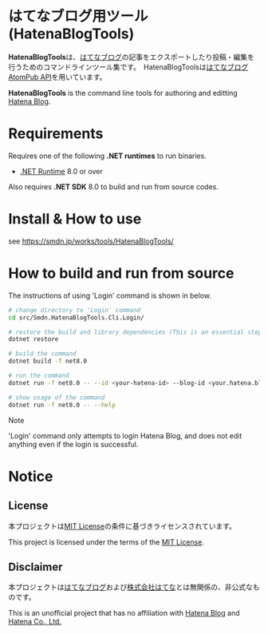はてなブログ用ツール(HatenaBlogTools)
================
**HatenaBlogTools**は、[はてなブログ](https://hatenablog.com/)の記事をエクスポートしたり投稿・編集を行うためのコマンドラインツール集です。　HatenaBlogToolsは[はてなブログAtomPub API](http://developer.hatena.ne.jp/ja/documents/blog/apis/atom)を用いています。

**HatenaBlogTools** is the command line tools for authoring and editting [Hatena Blog](https://hatenablog.com/).

# Requirements
Requires one of the following **.NET runtimes** to run binaries.

- [.NET Runtime](https://dotnet.microsoft.com/download/dotnet/8.0) 8.0 or over

Also requires **.NET SDK** 8.0 to build and run from source codes.

# Install & How to use
see https://smdn.jp/works/tools/HatenaBlogTools/

# How to build and run from source
The instructions of using 'Login' command is shown in below.

```sh
# change directory to 'Login' command
cd src/Smdn.HatenaBlogTools.Cli.Login/

# restore the build and library dependencies (This is an essential step for a first time build)
dotnet restore

# build the command
dotnet build -f net8.0

# run the command
dotnet run -f net8.0 -- --id <your-hatena-id> --blog-id <your.hatena.blog.domain> --api-key <your-api-key>

# show usage of the command
dotnet run -f net8.0 -- --help
```

> [!NOTE]
> 'Login' command only attempts to login Hatena Blog, and does not edit anything even if the login is successful.

# Notice
## License
本プロジェクトは[MIT License](./LICENSE.txt)の条件に基づきライセンスされています。

This project is licensed under the terms of the [MIT License](./LICENSE.txt).


## Disclaimer
本プロジェクトは[はてなブログ](https://hatena.blog/)および[株式会社はてな](https://hatena.co.jp/)とは無関係の、非公式なものです。

This is an unofficial project that has no affiliation with [Hatena Blog](https://hatena.blog/) and [Hatena Co., Ltd.](https://hatena.co.jp/)
